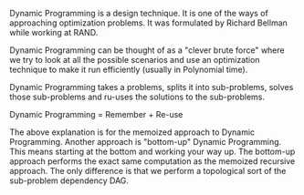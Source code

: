 Dynamic Programming is a design technique. It is one of the ways of approaching optimization problems.
It was formulated by Richard Bellman while working at RAND.

Dynamic Programming can be thought of as a "clever brute force" where we try to look at all the possible scenarios
and use an optimization technique to make it run efficiently (usually in Polynomial time).

Dynamic Programming takes a problems, splits it into sub-problems, solves those sub-problems and ru-uses the solutions
to the sub-problems.

Dynamic Programming = Remember + Re-use

The above explanation is for the memoized approach to Dynamic Programming.
Another approach is "bottom-up" Dynamic Programming. This means starting at the bottom and working your way up.
The bottom-up approach performs the exact same computation as the memoized recursive approach.
The only difference is that we perform a topological sort of the sub-problem dependency DAG.
